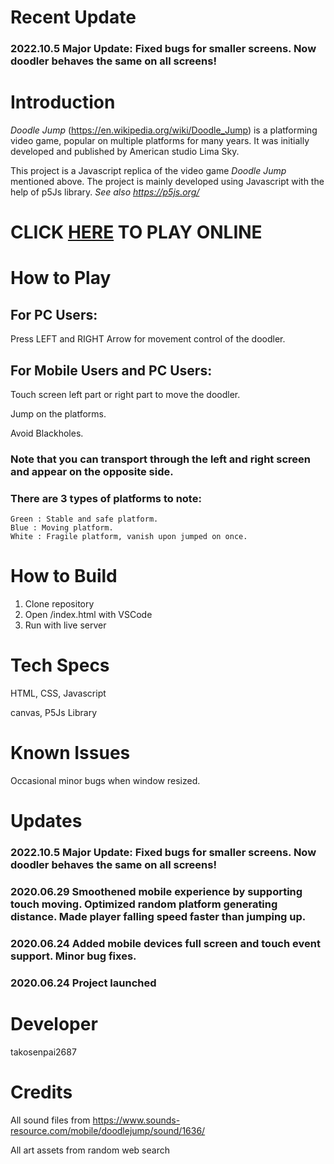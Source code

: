 # Recent Update

### 2022.10.5 Major Update: Fixed bugs for smaller screens. Now doodler behaves the same on all screens!

# Introduction

_Doodle Jump_ (https://en.wikipedia.org/wiki/Doodle_Jump) is a platforming video game, popular on multiple platforms for many years. It was initially developed and published by American studio Lima Sky.

This project is a Javascript replica of the video game _Doodle Jump_ mentioned above. The project is mainly developed using Javascript with the help of p5Js library. _See also https://p5js.org/_

# CLICK [HERE](https://takosenpai2687.github.io/doodle-jump/) TO PLAY ONLINE

# How to Play

## For PC Users:

Press LEFT and RIGHT Arrow for movement control of the doodler.

## For Mobile Users and PC Users:

Touch screen left part or right part to move the doodler.

Jump on the platforms.

Avoid Blackholes.

### Note that you can transport through the left and right screen and appear on the opposite side.

### There are 3 types of platforms to note:

    Green : Stable and safe platform.
    Blue : Moving platform.
    White : Fragile platform, vanish upon jumped on once.

# How to Build

1. Clone repository
2. Open /index.html with VSCode
3. Run with live server

# Tech Specs

HTML, CSS, Javascript

canvas, P5Js Library

# Known Issues

Occasional minor bugs when window resized.

# Updates

### 2022.10.5 Major Update: Fixed bugs for smaller screens. Now doodler behaves the same on all screens!

### 2020.06.29 Smoothened mobile experience by supporting touch moving. Optimized random platform generating distance. Made player falling speed faster than jumping up.

### 2020.06.24 Added mobile devices full screen and touch event support. Minor bug fixes.

### 2020.06.24 Project launched

# Developer

takosenpai2687

# Credits

All sound files from https://www.sounds-resource.com/mobile/doodlejump/sound/1636/

All art assets from random web search
